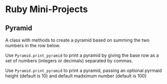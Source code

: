 Ruby Mini-Projects
=

Pyramid
-

A class with methods to create a pyramid based on summing the two numbers in the row below.

Use ```Pyramid.print_pyramid``` to print a pyramid by giving the base row as a set of numbers (integers or decimals) separated by commas.

Use ```Pyramid.print_pyramid``` to print a pyramid, passing an optional pyrmaid height (default is 10) and default madximum number (default is 100)